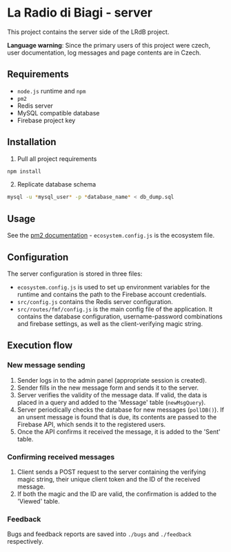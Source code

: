 # La Radio di Biagi - server

This project contains the server side of the LRdB project.

**Language warning**: Since the primary users of this project were czech, user documentation, log messages and page contents are in Czech.

## Requirements
- `node.js` runtime and `npm` 
- `pm2`
- Redis server
- MySQL compatible database
- Firebase project key

## Installation
1. Pull all project requirements
```bash
npm install
```
2. Replicate database schema
```bash
mysql -u *mysql_user* -p *database_name* < db_dump.sql
```

## Usage

See the [pm2 documentation](https://pm2.keymetrics.io) - `ecosystem.config.js` is the ecosystem file.

## Configuration
The server configuration is stored in three files:
- `ecosystem.config.js` is used to set up environment variables for the runtime and contains the path to the Firebase account credentials.
- `src/config.js` contains the Redis server configuration.
- `src/routes/fmf/config.js` is the main config file of the application. It contains the database configuration, username-password combinations and firebase settings, as well as the client-verifying magic string.

## Execution flow
### New message sending
1. Sender logs in to the admin panel (appropriate session is created).
2. Sender fills in the new message form and sends it to the server.
3. Server verifies the validity of the message data. If valid, the data is placed in a query and added to the 'Message' table (`newMsgQuery`).
4. Server periodically checks the database for new messages (`pollDB()`). If an unsent message is found that is due, its contents are passed to the Firebase API, which sends it to the registered users.
5. Once the API confirms it received the message, it is added to the 'Sent' table.

### Confirming received messages
1. Client sends a POST request to the server containing the verifying magic string, their unique client token and the ID of the received message. 
2. If both the magic and the ID are valid, the confirmation is added to the 'Viewed' table.


### Feedback
Bugs and feedback reports are saved into `./bugs` and `./feedback` respectively.